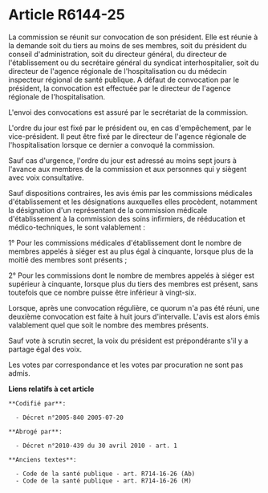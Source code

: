 # Article R6144-25

La commission se réunit sur convocation de son président. Elle est réunie à la demande soit du tiers au moins de ses membres,
soit du président du conseil d'administration, soit du directeur général, du directeur de l'établissement ou du secrétaire
général du syndicat interhospitalier, soit du directeur de l'agence régionale de l'hospitalisation ou du médecin inspecteur
régional de santé publique. A défaut de convocation par le président, la convocation est effectuée par le directeur de
l'agence régionale de l'hospitalisation.

L'envoi des convocations est assuré par le secrétariat de la commission.

L'ordre du jour est fixé par le président ou, en cas d'empêchement, par le vice-président. Il peut être fixé par le directeur
de l'agence régionale de l'hospitalisation lorsque ce dernier a convoqué la commission.

Sauf cas d'urgence, l'ordre du jour est adressé au moins sept jours à l'avance aux membres de la commission et aux personnes
qui y siègent avec voix consultative.

Sauf dispositions contraires, les avis émis par les commissions médicales d'établissement et les désignations auxquelles
elles procèdent, notamment la désignation d'un représentant de la commission médicale d'établissement à la commission des
soins infirmiers, de rééducation et médico-techniques, le sont valablement :

1° Pour les commissions médicales d'établissement dont le nombre de membres appelés à siéger est au plus égal à cinquante,
lorsque plus de la moitié des membres sont présents ;

2° Pour les commissions dont le nombre de membres appelés à siéger est supérieur à cinquante, lorsque plus du tiers des
membres est présent, sans toutefois que ce nombre puisse être inférieur à vingt-six.

Lorsque, après une convocation régulière, ce quorum n'a pas été réuni, une deuxième convocation est faite à huit jours
d'intervalle. L'avis est alors émis valablement quel que soit le nombre des membres présents.

Sauf vote à scrutin secret, la voix du président est prépondérante s'il y a partage égal des voix.

Les votes par correspondance et les votes par procuration ne sont pas admis.

**Liens relatifs à cet article**

	**Codifié par**:

	  - Décret n°2005-840 2005-07-20

	**Abrogé par**:

	  - Décret n°2010-439 du 30 avril 2010 - art. 1

	**Anciens textes**:

	  - Code de la santé publique - art. R714-16-26 (Ab)
	  - Code de la santé publique - art. R714-16-26 (M)
